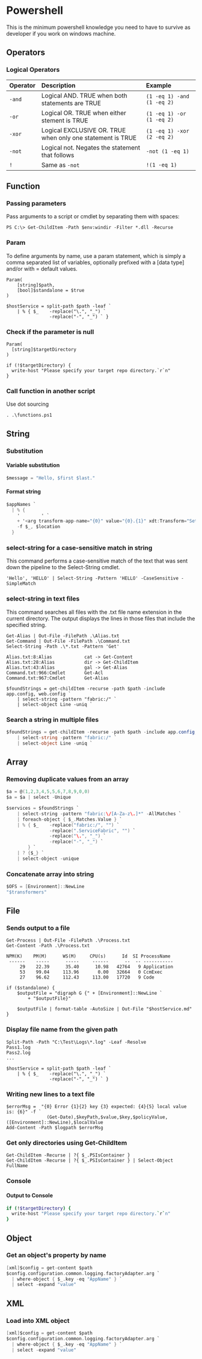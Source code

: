 # Powershell

This is the minimum powershell knowledge you need to have to survive as developer if you work on windows machine.

## Operators

### Logical Operators

| Operator | Description | Example |
| :--- | :--- | :--- |
| `-and` | Logical AND. TRUE when both statements are TRUE | `(1 -eq 1) -and (1 -eq 2)` |
| `-or` | Logical OR. TRUE when either stement is TRUE | `(1 -eq 1) -or (1 -eq 2)` |
| `-xor` | Logical EXCLUSIVE OR. TRUE when only one statement is TRUE | `(1 -eq 1) -xor (2 -eq 2)` |
| `-not` | Logical not. Negates the statement that follows | `-not (1 -eq 1)` |
| `!` | Same as `-not` | `!(1 -eq 1)` |

## Function

### Passing parameters

Pass arguments to a script or cmdlet by separating them with spaces:

```text
PS C:\> Get-ChildItem -Path $env:windir -Filter *.dll -Recurse
```

### Param

To define arguments by name, use a param statement, which is simply a comma separated list of variables, optionally prefixed with a \[data type\] and/or with = default values.

```text
Param(
    [string]$path, 
    [bool]$standalone = $true
)

$hostService = split-path $path -leaf `
    | % { $_    -replace("\.", "_") `
                -replace("-", "_") ` }
```

### Check if the parameter is null

```text
Param(
  [string]$targetDirectory
)

if (!$targetDirectory) {
  write-host "Please specify your target repo directory.`r`n"
}
```

### Call function in another script

Use dot sourcing

```text
. .\functions.ps1
```

## String

### Substitution

#### Variable substitution

```c
$message = "Hello, $first $last."
```

#### Format string

```csharp
$appNames `
  | % { 
    '        ' `
    + '<arg transform-app-name="{0}" value="{0}.{1}" xdt:Transform="SetAttributes" xdt:Locator="Match(transform-app-name)" />' `
    -f $_, $location
  }
```

### select-string for a case-sensitive match in string

This command performs a case-sensitive match of the text that was sent down the pipeline to the Select-String cmdlet.

```text
'Hello', 'HELLO' | Select-String -Pattern 'HELLO' -CaseSensitive -SimpleMatch
```

### select-string in text files

This command searches all files with the .txt file name extension in the current directory. The output displays the lines in those files that include the specified string.

```text
Get-Alias | Out-File -FilePath .\Alias.txt
Get-Command | Out-File -FilePath .\Command.txt
Select-String -Path .\*.txt -Pattern 'Get'

Alias.txt:8:Alias            cat -> Get-Content
Alias.txt:28:Alias           dir -> Get-ChildItem
Alias.txt:43:Alias           gal -> Get-Alias
Command.txt:966:Cmdlet       Get-Acl
Command.txt:967:Cmdlet       Get-Alias
```

```text
$foundStrings = get-childItem -recurse -path $path -include app.config, web.config `
    | select-string -pattern "fabric:/" `
    | select-object Line -uniq `
```

### Search a string in multiple files

```csharp
$foundStrings = get-childItem -recurse -path $path -include app.config, web.config `
    | select-string -pattern "fabric:/" `
    | select-object Line -uniq `
```

## Array

### Removing duplicate values from an array

```c
$a = @(1,2,3,4,5,5,6,7,8,9,0,0)
$a = $a | select -Unique
```

```c
$services = $foundStrings `
    | select-string -pattern "fabric:\/[A-Za-z\.]*" -AllMatches `
    | foreach-object { $_.Matches.Value } `
    | % { $_    -replace("fabric:/", "") `
                -replace(".ServiceFabric", "") `
                -replace("\.", "_") `
                -replace("-", "_") `
        } `
    | ? {$_} `
    | select-object -unique
```

### Concatenate array into string

```c
$OFS = [Environment]::NewLine
"$transformers"
```

## File

### Sends output to a file

```text
Get-Process | Out-File -FilePath .\Process.txt
Get-Content -Path .\Process.txt

NPM(K)    PM(M)      WS(M)     CPU(s)      Id  SI ProcessName
 ------    -----      -----     ------      --  -- -----------
     29    22.39      35.40      10.98   42764   9 Application
     53    99.04     113.96       0.00   32664   0 CcmExec
     27    96.62     112.43     113.00   17720   9 Code
```

```text
if ($standalone) {
    $outputFile = "digraph G {" + [Environment]::NewLine `
        + "$outputFile}"

    $outputFile | format-table -AutoSize | Out-File "$hostService.md"
}
```

### Display file name from the given path

```text
Split-Path -Path "C:\Test\Logs\*.log" -Leaf -Resolve
Pass1.log
Pass2.log
...
```

```text
$hostService = split-path $path -leaf `
    | % { $_    -replace("\.", "_") `
                -replace("-", "_") ` }
```

### Writing new lines to a text file

```text
$errorMsg =  "{0} Error {1}{2} key {3} expected: {4}{5} local value is: {6}" -f `
               (Get-Date),$keyPath,$value,$key,$policyValue,([Environment]::NewLine),$localValue
Add-Content -Path $logpath $errorMsg
```

### Get only directories using Get-ChildItem

```text
Get-ChildItem -Recurse | ?{ $_.PSIsContainer }
Get-ChildItem -Recurse | ?{ $_.PSIsContainer } | Select-Object FullName
```

### Console

#### Output to Console

```bash
if (!$targetDirectory) {
  write-host "Please specify your target repo directory.`r`n"
}
```

## Object

### Get an object's property by name

```c
[xml]$config = get-content $path
$config.configuration.common.logging.factoryAdapter.arg `
  | where-object { $_.key -eq "AppName" } `
  | select -expand "value"
```

## XML

### Load into XML object

```c
[xml]$config = get-content $path
$config.configuration.common.logging.factoryAdapter.arg `
  | where-object { $_.key -eq "AppName" } `
  | select -expand "value"
```

